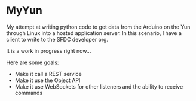 MyYun
=====
My attempt at writing python code to get data from the Arduino on the Yun through Linux into a hosted application server.
In this scenario, I have a client to write to the SFDC developer org. 

It is a work in progress right now...

Here are some goals:
- Make it call a REST service
- Make it use the Object API
- Make it use WebSockets for other listeners and the ability to receive commands
